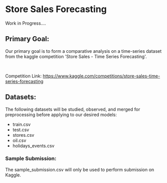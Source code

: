 # Store Sales Forecasting
Work in Progress....

## Primary Goal:  
Our primary goal is to form a comparative analysis on a time-series dataset from the kaggle competition 'Store Sales - Time Series Forecasting'. 

<br>

Competition Link: https://www.kaggle.com/competitions/store-sales-time-series-forecasting

## Datasets:
The following datasets will be studied, observed, and merged for preprocessing before applying to our desired models:
* train.csv
* test.csv
* stores.csv
* oil.csv
* holidays_events.csv

### Sample Submission:
The sample_submission.csv will only be used to perform submission on Kaggle.
